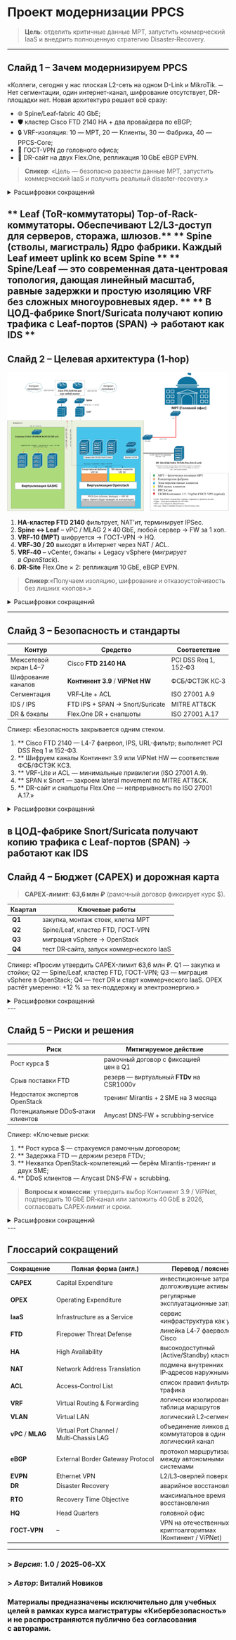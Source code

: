 # Проект модернизации PPCS

> **Цель**: отделить критичные данные МРТ, запустить коммерческий IaaS и внедрить полноценную стратегию Disaster‑Recovery.

---

## Слайд 1 – Зачем модернизируем PPCS
«Коллеги, сегодня у нас плоская L2-сеть на одном D-Link и MikroTik.
─ Нет сегментации, один интернет-канал, шифрование отсутствует, DR-площадки нет.
Новая архитектура решает всё сразу:
* 🌐 Spine/Leaf-fabric 40 GbE;
* 🛡️ кластер Cisco FTD 2140 HA + два провайдера по eBGP;
* 🔒 VRF-изоляция: 10 — MРТ, 20 — Клиенты, 30 — Фабрика, 40 — PPCS-Core;
* 🔐 ГОСТ-VPN до головного офиса;
* 💾 DR-сайт на двух Flex.One, репликация 10 GbE eBGP EVPN.


> **Спикер**: «Цель — безопасно развести данные МРТ, запустить коммерческий IaaS и получить реальный disaster-recovery.»

<details>
<summary>Расшифровки сокращений</summary>

| Сокр.        | Расшифровка                           | Значение                            |
| ------------ | ------------------------------------- | ----------------------------------- |
| **L2**       | Layer 2                               | канал. уровень модели OSI           |
| **GbE**      | Gigabit Ethernet                      | скорость канала                     |
| **FTD**      | Firepower Threat Defense              | фаервол L4‑7 Cisco                  |
| **HA**       | High Availability                     | резервирование Active/Standby       |
| **ISP**      | Internet Service Provider             | провайдер Интернета                 |
| **eBGP**     | External Border Gateway Protocol      | динамическая маршрутизация между AS |
| **VRF**      | Virtual Routing and Forwarding        | логическая таблица маршрутов        |
| **ГОСТ‑VPN** | VPN на отечественных криптоалгоритмах | Континент / ViPNet                  |
| **HQ**       | Headquarters                          | головной офис                       |
| **DR‑Site**  | Disaster Recovery Site                | резервная площадка                  |
| **EVPN**     | Ethernet VPN                          | L2/L3‑оверлей BGP                   |

</details>

** Leaf (ToR-коммутаторы) Top-of-Rack-коммутаторы. Обеспечивают L2/L3-доступ для серверов, стоража, шлюзов.**
** Spine (стволы, магистраль) Ядро фабрики. Каждый Leaf имеет uplink ко всем Spine **
** Spine/Leaf — это современная дата-центровая топология, дающая линейный масштаб, равные задержки и простую изоляцию VRF без сложных многоуровневых ядер. **
** В ЦОД-фабрике Snort/Suricata получают копию трафика с Leaf-портов (SPAN) → работают как IDS **
---

## Слайд 2 – Целевая архитектура (1‑hop)

![network‑scheme](./PPCS_new.jpg)

1. **HA‑кластер FTD 2140** фильтрует, NAT’ит, терминирует IPSec.
2. **Spine ↔ Leaf** – vPC / MLAG 2 × 40 GbE, любой сервер → FW за 1 хоп.
3. **VRF‑10 (MРТ)** шифруется → ГОСТ‑VPN → HQ.
4. **VRF‑30 / 20** выходят в Интернет через NAT / ACL.
5. **VRF‑40** – vCenter, бэкапы + Legacy vSphere (*мигрирует в OpenStack*).
6. **DR‑Site** Flex.One × 2: репликация 10 GbE, eBGP EVPN.

> **Спикер**:«Получаем изоляцию, шифрование и отказоустойчивость без лишних «хопов».»

<details>
<summary>Расшифровки сокращений</summary>

| Сокр.          | Расшифровка                              | Значение                           |
| -------------- | ---------------------------------------- | ---------------------------------- |
| **PNG**        | Portable Network Graphics                | формат изображения                 |
| **NAT**        | Network Address Translation              | подмена IP‑адресов                 |
| **ACL**        | Access‑Control List                      | правила фильтрации                 |
| **vPC / MLAG** | Virtual Port Channel / Multi‑Chassis LAG | логич. агрег. канал между 2 SW     |
| **vCenter**    | VMware vCenter Server                    | управляющий сервер vSphere         |
| **Legacy**     | унаследованный                           | устаревшая, но действующая система |

</details>

---

## Слайд 3 – Безопасность и стандарты

| Контур                | Средство                          | Соответствие          |
| --------------------- | --------------------------------- | --------------------- |
| Межсетевой экран L4–7 | Cisco **FTD 2140 HA**             | PCI DSS Req 1, 152‑ФЗ |
| Шифрование каналов    | **Континент 3.9** / **ViPNet HW** | ФСБ/ФСТЭК КС‑3        |
| Сегментация           | VRF‑Lite + ACL                    | ISO 27001 A.9         |
| IDS / IPS             | FTD IPS + SPAN → Snort/Suricate   | MITRE ATT\&CK         |
| DR & бэкапы           | Flex.One DR + снапшоты            | ISO 27001 A.17        |

Спикер:
    «Безопасность закрывается одним стеком.
1. ** Cisco FTD 2140 — L4-7 фаервол, IPS, URL-фильтр; выполняет PCI DSS Req 1 и 152-ФЗ.
2. ** Шифруем каналы Континент 3.9 или ViPNet HW — соответствие ФСБ/ФСТЭК КС3.
3. ** VRF-Lite и ACL — минимальные привилегии (ISO 27001 A.9).
4. ** SPAN к Snort — закроем lateral movement по MITRE ATT&CK.
5. ** DR-сайт и снапшоты Flex.One — непрерывность по ISO 27001 A.17.»

<details>
<summary>Расшифровки сокращений</summary>

| Сокр.             | Расшифровка                                  | Значение                          |
| ----------------- | -------------------------------------------- | --------------------------------- |
| **PCI DSS**       | Payment Card Industry Data Security Standard | стандарт безопасности карт        |
| **IDS / IPS**     | Intrusion Detection / Prevention System      | обнаружение / предотвращение атак |
| **SPAN**          | Switched Port Analyzer                       | зеркалирование трафика            |
| **Snort**         | Snort IDS/IPS                                | open‑source NIDS/NIPS             |
| **MITRE ATT\&CK** | база техник атак                             | фреймворк threat‑intel            |
| **Snapshot**      | «снимок» данных                              | мгновенная копия состояния        |

</details>

в ЦОД-фабрике Snort/Suricata получают копию трафика с Leaf-портов (SPAN) → работают как IDS
---

## Слайд 4 – Бюджет (CAPEX) и дорожная карта

> **CAPEX‑лимит**: **63,6 млн ₽** (рамочный договор фиксирует курс \$).

| Квартал  | Ключевые работы                          |
| -------- | ---------------------------------------- |
|  **Q1**  | закупка, монтаж стоек, клетка МРТ        |
|  **Q2**  | Spine/Leaf, кластер FTD, ГОСТ‑VPN        |
|  **Q3**  | миграция vSphere → OpenStack             |
|  **Q4**  | тест DR‑сайта, запуск коммерческого IaaS |

Спикер:
    «Просим утвердить CAPEX-лимит 63,6 млн ₽.
    Q1 — закупка и стойки;
    Q2 — Spine/Leaf, кластер FTD, ГОСТ-VPN;
    Q3 — миграция vSphere в OpenStack;
    Q4 — тест DR и старт коммерческого IaaS.
    OPEX растёт умеренно: +12 % за тех-поддержку и электроэнергию.»

<details>
<summary>Расшифровки сокращений</summary>

| Сокр.         | Расшифровка                    | Значение                              |
| ------------- | ------------------------------ | ------------------------------------- |
| **CAPEX**     | Capital Expenditure            | разовые инвест. затраты               |
| **₽**         | Российский рубль               | валюта проекта                        |
| **vSphere**   | VMware vSphere                 | старая виртуальная платформа          |
| **OpenStack** | Open‑source облачная платформа | новая IaaS‑основа                     |
| **IaaS**      | Infrastructure as a Service    | облачная услуга «виртуальные сервера» |

</details>    
---

## Слайд 5 – Риски и решения

| Риск                              | Митигируемое действие                     |
| --------------------------------- | ----------------------------------------- |
| Рост курса \$                     | рамочный договор с фиксацией цен в Q1     |
| Срыв поставки FTD                 | резерв — виртуальный **FTDv** на CSR1000v |
| Недостаток экспертов OpenStack    | тренинг Mirantis + 2 SME на 3 месяца      |
| Потенциальные DDoS‑атаки клиентов | Anycast DNS‑FW + scrubbing‑service        |

Спикер:
    «Ключевые риски:
1. ** Рост курса $ — страхуемся рамочным договором;
2. ** Задержка FTD — держим резерв FTDv;
3. ** Нехватка OpenStack-компетенций — берём Mirantis-тренинг и двух SME;
4. ** DDoS клиентов — Anycast DNS-FW + scrubbing.

> **Вопросы к комиссии**: утвердить выбор Континент 3.9 / ViPNet, подтвердить 10 GbE DR‑канал или заложить 40 GbE в 2026, согласовать CAPEX‑лимит и сроки.
<details>
<summary>Расшифровки сокращений</summary>

| Сокр.         | Расшифровка                        | Значение                      |
| ------------- | ---------------------------------- | ----------------------------- |
| **\$**        | Доллар США                         | возможный рост курса          |
| **FTDv**      | Firepower Threat Defense (virtual) | виртуальный фаервол           |
| **CSR1000v**  | Cloud Services Router 1000v        | эмуляция маршрутизатора Cisco |
| **SME**       | Subject‑Matter Expert              | внешний эксперт               |
| **DDoS**      | Distributed Denial‑of‑Service      | распределённая атака отказа   |
| **Anycast**   | одно IP‑адрес на мн. узлах         | балансировка географически    |
| **Scrubbing** | очистка трафика                    | удаление вредонос. пакетов    |

</details>
---

## Глоссарий сокращений

| Сокращение         | Полная форма (англ.)                     | Перевод / пояснение                                          |
| ------------------ | ---------------------------------------- | ------------------------------------------------------------ |
| **CAPEX**          | Capital Expenditure                      | инвестиционные затраты на долгоживущие активы                |
| **OPEX**           | Operating Expenditure                    | регулярные эксплуатационные затраты                          |
| **IaaS**           | Infrastructure as a Service              | сервис «инфраструктура как услуга»                           |
| **FTD**            | Firepower Threat Defense                 | линейка L4‑7 фаерволов Cisco                                 |
| **HA**             | High Availability                        | высокодоступный (Active/Standby) кластер                     |
| **NAT**            | Network Address Translation              | подмена внутренних IP‑адресов наружными                      |
| **ACL**            | Access‑Control List                      | список правил фильтрации трафика                             |
| **VRF**            | Virtual Routing & Forwarding             | логически изолированная таблица маршрутов                    |
| **VLAN**           | Virtual LAN                              | логический L2‑сегмент                                        |
| **vPC** / **MLAG** | Virtual Port Channel / Multi‑Chassis LAG | объединение линков двух коммутаторов в один логический канал |
| **eBGP**           | External Border Gateway Protocol         | протокол маршрутизации между автономными системами           |
| **EVPN**           | Ethernet VPN                             | L2/L3‑оверлей поверх BGP                                     |
| **DR**             | Disaster Recovery                        | аварийное восстановление                                     |
| **RTO**            | Recovery Time Objective                  | максимальное время восстановления                            |
| **HQ**             | Head Quarters                            | головной офис                                                |
| **ГОСТ‑VPN**       | –                                        | VPN на отечественных криптоалгоритмах (Континент / ViPNet)   |

---

### > *Версия*: 1.0 / 2025‑06‑XX
### > *Автор*: Виталий Новиков
### Материалы предназначены **исключительно для учебных целей** в рамках курса магистратуры «Кибербезопасность» и не распространяются публично без согласования с авторами.
